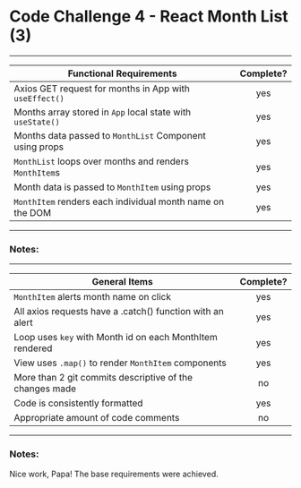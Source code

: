# Code Challenge 4 - React Month List (3)

---

| Functional Requirements                                    | Complete? |
| ---------------------------------------------------------- | :-------: |
| Axios GET request for months in App with `useEffect()`     |    yes    |
| Months array stored in `App` local state with `useState()` |    yes    |
| Months data passed to `MonthList` Component using props    |    yes    |
| `MonthList` loops over months and renders `MonthItem`s     |    yes    |
| Month data is passed to `MonthItem` using props            |    yes    |
| `MonthItem` renders each individual month name on the DOM  |    yes    |

---

### Notes:

---

| General Items                                             | Complete? |
| --------------------------------------------------------- | :-------: |
| `MonthItem` alerts month name on click                    |    yes    |
| All axios requests have a .catch() function with an alert |    yes    |
| Loop uses `key` with Month id on each MonthItem rendered  |    yes    |
| View uses `.map()` to render `MonthItem` components       |    yes    |
| More than 2 git commits descriptive of the changes made   |    no     |
| Code is consistently formatted                            |    yes    |
| Appropriate amount of code comments                       |    no     |

---

### Notes:

Nice work, Papa! The base requirements were achieved.
